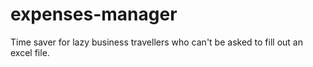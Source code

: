 expenses-manager
================

Time saver for lazy business travellers who can't be asked to fill out an excel file.